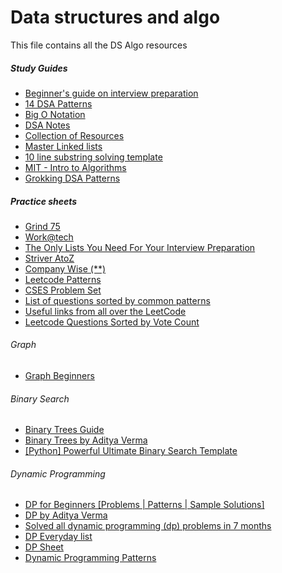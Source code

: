 # Data structures and algo

This file contains all the DS Algo resources


##### Study Guides

- [Beginner's guide on interview preparation](https://leetcode.com/discuss/study-guide/1691931/Beginner's-guide-on-interview-preparation)
- [14 DSA Patterns](https://hackernoon.com/14-patterns-to-ace-any-coding-interview-question-c5bb3357f6ed)
- [Big O Notation](https://www.bigocheatsheet.com/)
- [DSA Notes](https://github.com/hi-malik/not-for-you/tree/main)
- [Collection of Resources](https://gist.github.com/avidLearnerInProgress/1c0d49f5069bc45712ddd5e70c11d2d9)
- [Master Linked lists](https://leetcode.com/discuss/study-guide/1800120/Become-Master-In-Linked-List)
- [10 line substring solving template](https://leetcode.com/problems/minimum-window-substring/solutions/26808/Here-is-a-10-line-template-that-can-solve-most-'substring'-problems/)
- [MIT - Intro to Algorithms](https://www.youtube.com/playlist?list=PLUl4u3cNGP63EdVPNLG3ToM6LaEUuStEY)
- [Grokking DSA Patterns](https://github.com/dipjul/Grokking-the-Coding-Interview-Patterns-for-Coding-Questions)


##### Practice sheets

-  [Grind 75](https://www.techinterviewhandbook.org/grind75/?weeks=26&hours=5)
-  [Work@tech](https://workat.tech/problem-solving/practice)
-  [The Only Lists You Need For Your Interview Preparation](https://leetcode.com/discuss/interview-question/2069641/The-Only-Lists-You-Need-For-Your-Interview-Preparation)
-  [Striver AtoZ](https://takeuforward.org/strivers-a2z-dsa-course/strivers-a2z-dsa-course-sheet-2/)
- [Company Wise (**)](https://docs.google.com/spreadsheets/d/1Xs72vSUcMR119L8sCvcbzD4b1yx_t4cd/htmlview#)
- [Leetcode Patterns](https://seanprashad.com/leetcode-patterns/)
- [CSES Problem Set](https://cses.fi/problemset/)
- [List of questions sorted by common patterns](https://leetcode.com/discuss/interview-question/448285/List-of-questions-sorted-by-common-patterns)
- [ Useful links from all over the LeetCode](https://leetcode.com/discuss/general-discussion/665604/important-and-useful-links-from-all-over-the-leetcode)
- [Leetcode Questions Sorted by Vote Count](https://leetcode.com/discuss/general-discussion/462981/leetcode-questions-sorted-by-vote-count-updated)


###### Graph

- [Graph Beginners](https://leetcode.com/discuss/general-discussion/655708/Graph-For-Beginners-Problems-or-Pattern-or-Sample-Solutions)


###### Binary Search

- [Binary Trees Guide](https://leetcode.com/discuss/study-guide/1212004/Binary-Trees-study-guide)
- [Binary Trees by Aditya Verma](https://www.youtube.com/playlist?list=PL_z_8CaSLPWeYfhtuKHj-9MpYb6XQJ_f2)
- [[Python] Powerful Ultimate Binary Search Template](https://leetcode.com/discuss/general-discussion/786126/python-powerful-ultimate-binary-search-template-solved-many-problems)


###### Dynamic Programming

- [DP for Beginners [Problems | Patterns | Sample Solutions]](https://leetcode.com/discuss/study-guide/662866/DP-for-Beginners-Problems-or-Patterns-or-Sample-Solutions)
- [DP by Aditya Verma](https://www.youtube.com/playlist?list=PL_z_8CaSLPWekqhdCPmFohncHwz8TY2Go)
- [Solved all dynamic programming (dp) problems in 7 months](https://leetcode.com/discuss/general-discussion/1000929/solved-all-dynamic-programming-dp-problems-in-7-months)
- [DP Everyday list](https://leetcode.com/discuss/general-discussion/665187/everyday-dp-challenge-list)
- [DP Sheet](https://docs.google.com/document/d/1eYZZFKfCTE5kJcmGIYybHaDdpqWgYwRZlwwUOmHz4Kg/edit?tab=t.0)
- [Dynamic Programming Patterns](https://leetcode.com/discuss/general-discussion/458695/Dynamic-Programming-Patterns)